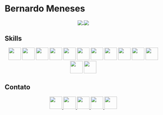 # Bernardo Meneses

<div align="center">
  <a href="https://github.com/BernardoMeneses">
    <img align="center" src="https://github-readme-stats.vercel.app/api?username=BernardoMeneses&show_icons=true&hide=issues&count_private=true&theme=dark" />
  </a>
  <a href="https://github.com/seu-usuario">
    <img align="center" src="https://github-readme-stats.vercel.app/api/top-langs/?username=BernardoMeneses&layout=compact&theme=dark" />
  </a>
</div>

## Skills
<p align="center">
  <img src="https://cdn.jsdelivr.net/gh/devicons/devicon/icons/linux/linux-original.svg" width="40" height="40"/>
  <img src="https://cdn.jsdelivr.net/gh/devicons/devicon/icons/c/c-original.svg" width="40" height="40"/>
  <img src="https://cdn.jsdelivr.net/gh/devicons/devicon/icons/cplusplus/cplusplus-original.svg" width="40" height="40"/>
  <img src="https://cdn.jsdelivr.net/gh/devicons/devicon/icons/csharp/csharp-original.svg" width="40" height="40"/>
  <img src="https://cdn.jsdelivr.net/gh/devicons/devicon/icons/java/java-original.svg" width="40" height="40"/>
  <img src="https://cdn.jsdelivr.net/gh/devicons/devicon/icons/mysql/mysql-original-wordmark.svg" width="40" height="40"/>
  <img src="https://cdn.jsdelivr.net/gh/devicons/devicon/icons/dot-net/dot-net-original.svg" width="40" height="40"/>
  <img src="https://cdn.jsdelivr.net/gh/devicons/devicon/icons/html5/html5-original.svg" width="40" height="40"/>
  <img src="https://cdn.jsdelivr.net/gh/devicons/devicon/icons/css3/css3-original.svg" width="40" height="40"/>
  <img src="https://cdn.jsdelivr.net/gh/devicons/devicon/icons/javascript/javascript-original.svg" width="40" height="40"/>
  <img src="https://cdn.jsdelivr.net/gh/devicons/devicon/icons/bootstrap/bootstrap-original.svg" width="40" height="40"/>
  <img src="https://cdn.jsdelivr.net/gh/devicons/devicon/icons/flutter/flutter-original.svg" width="40" height="40"/>
  <img src="https://cdn.jsdelivr.net/gh/devicons/devicon/icons/dart/dart-original.svg" width="40" height="40"/>
</p>

## Contato
<p align="center">
  <a href="https://www.linkedin.com/in/bernardojvmeneses/" target="_blank">
    <img src="https://cdn.jsdelivr.net/gh/devicons/devicon/icons/linkedin/linkedin-original.svg" width="40" height="40"/>
  </a>
  <a href="mailto:bernardojvmeneses@gmail.com" target="_blank">
    <img src="https://cdn.jsdelivr.net/gh/devicons/devicon/icons/google/google-original.svg" width="40" height="40"/>
  </a>
  <a href="https://www.instagram.com/bernardomeneses_/" target="_blank">
    <img src="https://cdn-icons-png.freepik.com/256/1384/1384063.png?semt=ais_hybrid" width="40" height="40"/>
  </a>
  <a href="https://wa.me/+351910357609" target="_blank">
    <img src="https://cdn.discordapp.com/attachments/1027282030926508132/1245816191490986014/whatapp.png?ex=665a203e&is=6658cebe&hm=621022df792b6d878a599a5c67a256bdf891fe87cfe3ac6011a3dd0f393383f7&" width="40" height="40"/>
  </a>
  <a href="https://discordapp.com/users/r_a_i_n_z" target="_blank">
    <img src="https://cdn.discordapp.com/attachments/1027282030926508132/1245817188540223508/discord-icon-43744.png?ex=665a212b&is=6658cfab&hm=d197047838da1dfffe0fc6e99b01fbc3ac09ce42720e8f996292eb4d27b6f067&" width="40" height="40"/>
  </a>
</p>


